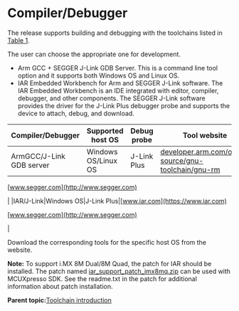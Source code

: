 # Compiler/Debugger

The release supports building and debugging with the toolchains listed in [Table 1](compiler_debugger.md#TABLE_TOOLCHAININFO).

The user can choose the appropriate one for development.

-   Arm GCC + SEGGER J-Link GDB Server. This is a command line tool option and it supports both Windows OS and Linux OS.
-   IAR Embedded Workbench for Arm and SEGGER J-Link software. The IAR Embedded Workbench is an IDE integrated with editor, compiler, debugger, and other components. The SEGGER J-Link software provides the driver for the J-Link Plus debugger probe and supports the device to attach, debug, and download.

|Compiler/Debugger|Supported host OS|Debug probe|Tool website|
|-----------------|-----------------|-----------|------------|
|ArmGCC/J-Link GDB server|Windows OS/Linux OS|J-Link Plus|[developer.arm.com/open-source/gnu-toolchain/gnu-rm](https://developer.arm.com/open-source/gnu-toolchain/gnu-rm)

 [www.segger.com](http://www.segger.com)

|
|IAR/J-Link|Windows OS|J-Link Plus|[www.iar.com](https://www.iar.com)

 [www.segger.com](http://www.segger.com)

|

Download the corresponding tools for the specific host OS from the website.

**Note:** To support i.MX 8M Dual/8M Quad, the patch for IAR should be installed. The patch named [iar\_support\_patch\_imx8mq.zip](https://www.nxp.com/webapp/sps/download/license.jsp?colCode=SDK_MX8MQ_3RDPARTY_Patch&appType=file1&DOWNLOAD_ID=null) can be used with MCUXpresso SDK. See the readme.txt in the patch for additional information about patch installation.

**Parent topic:**[Toolchain introduction](../topics/toolchain_introduction.md)

